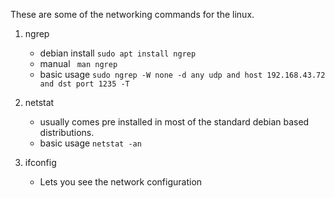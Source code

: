 These are some of the networking commands for the linux.

1. ngrep
   - debian install ```sudo apt install ngrep ```
   - manual ``` man ngrep```
   - basic usage ```sudo ngrep -W none -d any udp and host 192.168.43.72  and dst port 1235 -T ```

2. netstat
   - usually comes pre installed in most of the standard debian based distributions.
   - basic usage ```netstat -an```

3. ifconfig
   - Lets you see the network configuration
